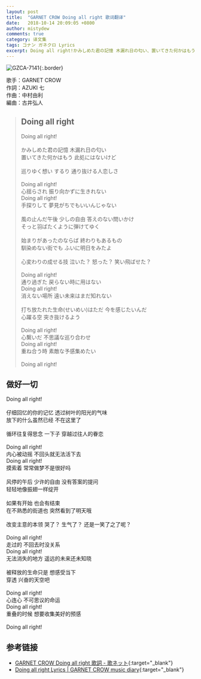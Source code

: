 ```yaml
---
layout: post
title:  "GARNET CROW Doing all right 歌词翻译"
date:   2018-10-14 20:09:05 +0800
author: mistydew
comments: true
category: 译文集
tags: コナン ガネクロ Lyrics
excerpt: Doing all right!かみしめた君の記憶 木漏れ日の匂い、置いてきた何かはもう 此処にはないけど。
---
```

![GZCA-7141](https://crowsub.github.io/assets/images/discography/single/GZCA-7141.jpg){:.border}

歌手：GARNET CROW<br>
作詞：AZUKI 七<br>
作曲：中村由利<br>
編曲：古井弘人

<blockquote class="lyric-original">
  <h2>Doing all right</h2>
  <p>
    Doing all right!<br>
    <br>
    かみしめた君の記憶 木漏れ日の匂い<br>
    置いてきた何かはもう 此処にはないけど<br>
    <br>
    巡りゆく想い するり 通り抜ける人恋しさ<br>
    <br>
    Doing all right!<br>
    心揺らされ 振り向かずに生きれない<br>
    Doing all right!<br>
    手探りして 夢見がちでもいいんじゃない<br>
    <br>
    風の止んだ午後 少しの自由 答えのない問いかけ<br>
    そっと羽ばたくように弾けてゆく<br>
    <br>
    始まりがあったのならば 終わりもあるもの<br>
    馴染めない街でも ふいに明日をみたよ<br>
    <br>
    心変わりの成せる技 泣いた？ 怒った？ 笑い飛ばせた？<br>
    <br>
    Doing all right!<br>
    通り過ぎた 戻らない時に用はない<br>
    Doing all right!<br>
    消えない場所 遠い未来はまだ知れない<br>
    <br>
    打ち放たれた生命(せいめい)はただ 今を感じたいんだ<br>
    心躍る空 突き抜けるよう<br>
    <br>
    Doing all right!<br>
    心繋いだ 不思議な巡り合わせ<br>
    Doing all right!<br>
    重ね合う時 素敵な予感集めたい<br>
    <br>
    Doing all right!
  </p>
</blockquote>

<div class="lyric-translation">
  <h2>做好一切</h2>
  <p>
    Doing all right!<br>
    <br>
    仔细回忆的你的记忆 透过树叶的阳光的气味<br>
    放下的什么虽然已经 不在这里了<br>
    <br>
    循环往复得思念 一下子 穿越过往人的眷恋<br>
    <br>
    Doing all right!<br>
    内心被动摇 不回头就无法活下去<br>
    Doing all right!<br>
    摸索着 常常做梦不是很好吗<br>
    <br>
    风停的午后 少许的自由 没有答案的提问<br>
    轻轻地像振翅一样绽开<br>
    <br>
    如果有开始 也会有结束<br>
    在不熟悉的街道也 突然看到了明天哦<br>
    <br>
    改变主意的本领 哭了？ 生气了？ 还是一笑了之了呢？<br>
    <br>
    Doing all right!<br>
    走过的 不回去时没关系<br>
    Doing all right!<br>
    无法消失的地方 遥远的未来还未知晓<br>
    <br>
    被释放的生命只是 想感受当下<br>
    穿透 兴奋的天空吧<br>
    <br>
    Doing all right!<br>
    心连心 不可思议的命运<br>
    Doing all right!<br>
    重叠的时候 想要收集美好的预感<br>
    <br>
    Doing all right!
  </p>
</div>

## 参考链接

* [GARNET CROW Doing all right 歌詞 - 歌ネット](https://www.uta-net.com/song/79833/){:target="_blank"}
* [Doing all right Lyrics \| GARNET CROW music diary](https://crowsub.github.io/lyrics/original/Doing%20all%20right.html){:target="_blank"}
